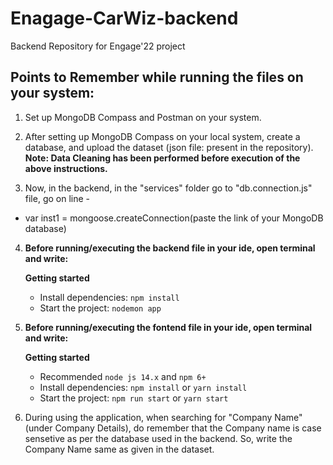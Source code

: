 # Enagage-CarWiz-backend
Backend Repository for Engage'22 project


## Points to Remember while running the files on your system:

1. Set up MongoDB Compass and Postman on your system.

2. After setting up MongoDB Compass on your local system, create a database, and upload the dataset (json file: present in the repository).
**Note: Data Cleaning has been performed before execution of the above instructions.**

3. Now, in the backend, in the "services" folder go to "db.connection.js" file, go on line -

- var inst1 = mongoose.createConnection(paste the link of your MongoDB database)

4. **Before running/executing the backend file in your ide, open terminal and write:**

   **Getting started**

      - Install dependencies: `npm install`
      - Start the project: `nodemon app`

5. **Before running/executing the fontend file in your ide, open terminal and write:**

   **Getting started**

      - Recommended `node js 14.x` and `npm 6+`
      - Install dependencies: `npm install` or `yarn install`
      - Start the project: `npm run start` or `yarn start`

6. During using the application, when searching for "Company Name" (under Company Details), do remember that the Company name is case sensetive as per the database used in the backend. So, write the Company Name same as given in the dataset.
